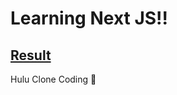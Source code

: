 # Learning Next JS!!

## [Result](https://nextjs-learning-two-eta.vercel.app/)

Hulu Clone Coding 🚀
